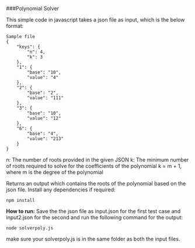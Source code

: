  ###Polynomial Solver

This simple code in javascript takes a json file as input, which is the below format:
```
Sample file
{
    "keys": {
        "n": 4,
        "k": 3
    },
    "1": {
        "base": "10",
        "value": "4"
    },
    "2": {
        "base": "2",
        "value": "111"
    },
    "3": {
        "base": "10",
        "value": "12"
    },
    "6": {
        "base": "4",
        "value": "213"
    }
}
```
n: The number of roots provided in the given JSON
k: The minimum number of roots required to solve for the coefficients of the polynomial 
k = m + 1, where m is the degree of the polynomial 

Returns an output which contains the roots of the polynomial based on the json file.
Install any dependencies if required:
```
npm install
```

**How to run:**
Save the the json file as input.json for the first test case and input2.json for the second and run the following command for the output:
```
node solverpoly.js
```
make sure your solverpoly.js is in the same folder as both the input files.
